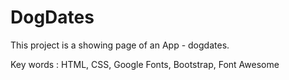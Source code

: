 # DogDates

This project is a showing page of an App - dogdates.

Key words : HTML, CSS, Google Fonts, Bootstrap, Font Awesome
